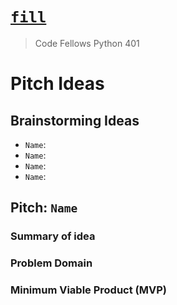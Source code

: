 # [`fill`]()
> Code Fellows Python 401

# Pitch Ideas

## Brainstorming Ideas
  * `Name`: 
  * `Name`: 
  * `Name`: 
  * `Name`: 


## Pitch: `Name`

### Summary of idea

### Problem Domain

### Minimum Viable Product (MVP)


